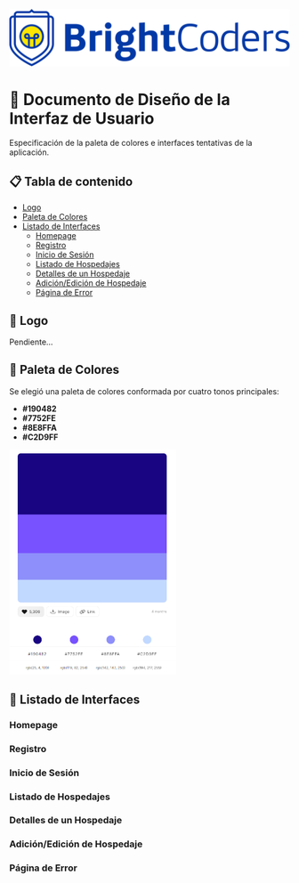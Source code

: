 ![BrightCoders Logo](../img/logo.png)

# 🏨 Documento de Diseño de la Interfaz de Usuario
Especificación de la paleta de colores e interfaces tentativas de la aplicación.

## 📋 Tabla de contenido
- [Logo](#-logo)
- [Paleta de Colores](#-paleta-de-colores)
- [Listado de Interfaces](#-listado-de-interfaces)
    - [Homepage](#homepage)
    - [Registro](#registro)
    - [Inicio de Sesión](#inicio-de-sesión)
    - [Listado de Hospedajes](#listado-de-hospedajes)
    - [Detalles de un Hospedaje](#detalles-de-un-hospedaje)
    - [Adición/Edición de Hospedaje](#adiciónedición-de-hospedaje)
    - [Página de Error](#página-de-error)

## 💭 Logo
Pendiente...

## 🎨 Paleta de Colores
Se elegió una paleta de colores conformada por cuatro tonos principales:
- **#190482**
- **#7752FE**
- **#8E8FFA**
- **#C2D9FF**

<img src="../img/color_palette.png" width="300" alt="Paleta de Colores">

## 📝 Listado de Interfaces
### Homepage
### Registro
### Inicio de Sesión
### Listado de Hospedajes
### Detalles de un Hospedaje
### Adición/Edición de Hospedaje
### Página de Error
